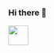 ### Hi there 👋

<img src="https://cdn.dribbble.com/users/272763/screenshots/4576659/astronaut-600x800.gif" width="40" height="40" />
